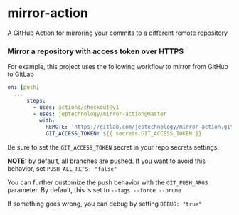 # mirror-action
A GitHub Action for mirroring your commits to a different remote repository

### Mirror a repository with access token over HTTPS

For example, this project uses the following workflow to mirror from GitHub to GitLab

```yaml
on: [push]
  ...
      steps:
        - uses: actions/checkout@v1
        - uses: jeptechnology/mirror-action@master
          with:
            REMOTE: 'https://gitlab.com/jeptechnology/mirror-action.git'
            GIT_ACCESS_TOKEN: ${{ secrets.GIT_ACCESS_TOKEN }}
```

Be sure to set the `GIT_ACCESS_TOKEN` secret in your repo secrets settings.

**NOTE:** by default, all branches are pushed. If you want to avoid 
this behavior, set `PUSH_ALL_REFS: "false"`

You can further customize the push behavior with the `GIT_PUSH_ARGS` parameter. 
By default, this is set to `--tags --force --prune`

If something goes wrong, you can debug by setting `DEBUG: "true"`
